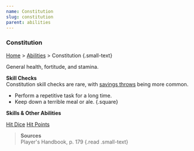 ```yaml
---
name: Constitution
slug: constitution
parent: abilities
---
```

### Constitution
[Home](dm-operations-center) > [Abilities](abilities) > Constitution {.small-text}

General health, fortitude, and stamina.

**Skill Checks**<br/>
Constitution skill checks are rare, with [savings throws](saving-throw) being more common. 
- Perform a repetitive task for a long time.
- Keep down a terrible meal or ale.
{.square}

**Skills & Other Abilities**
<div id="menu-container">
    <a href="hit-dice">Hit Dice</a>
    <a href="hit-points">Hit Points</a>
</div>


> **Sources** <br/>
> Player's Handbook, p. 179
{.read .small-text}

